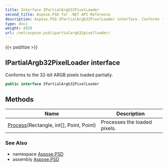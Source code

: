 ```yaml
---
title: Interface IPartialArgb32PixelLoader
second_title: Aspose.PSD for .NET API Reference
description: Aspose.PSD.IPartialArgb32PixelLoader interface. Conforms to the 32bit ARGB pixels loaded partially
type: docs
weight: 4920
url: /net/aspose.psd/ipartialargb32pixelloader/
---
```

{{< psd/tize >}}
## IPartialArgb32PixelLoader interface

Conforms to the 32-bit ARGB pixels loaded partially.

```csharp
public interface IPartialArgb32PixelLoader
```

## Methods

| Name | Description |
| --- | --- |
| [Process](../../aspose.psd/ipartialargb32pixelloader/process/)(Rectangle, int[], Point, Point) | Processes the loaded pixels. |

### See Also

* namespace [Aspose.PSD](../../aspose.psd/)
* assembly [Aspose.PSD](../../)


